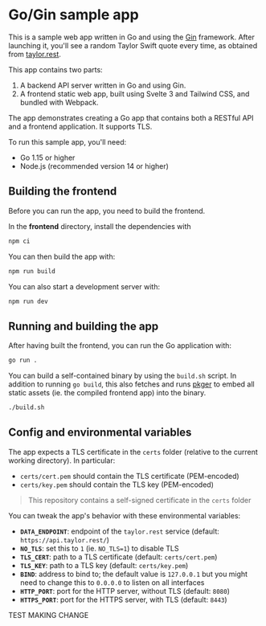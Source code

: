 # Go/Gin sample app

This is a sample web app written in Go and using the [Gin](https://github.com/gin-gonic/gin) framework. After launching it, you'll see a random Taylor Swift quote every time, as obtained from [taylor.rest](https://taylor.rest).

This app contains two parts:

1. A backend API server written in Go and using Gin.
2. A frontend static web app, built using Svelte 3 and Tailwind CSS, and bundled with Webpack.

The app demonstrates creating a Go app that contains both a RESTful API and a frontend application. It supports TLS.

To run this sample app, you'll need:

- Go 1.15 or higher
- Node.js (recommended version 14 or higher)

## Building the frontend

Before you can run the app, you need to build the frontend.

In the **frontend** directory, install the dependencies with

```sh
npm ci
```

You can then build the app with:

```sh
npm run build
```

You can also start a development server with:

```sh
npm run dev
```

## Running and building the app

After having built the frontend, you can run the Go application with:

```sh
go run .
```

You can build a self-contained binary by using the `build.sh` script. In addition to running `go build`, this also fetches and runs [pkger](https://github.com/markbates/pkger) to embed all static assets (ie. the compiled frontend app) into the binary.

```sh
./build.sh
```

## Config and environmental variables

The app expects a TLS certificate in the `certs` folder (relative to the current working directory). In particular:

- `certs/cert.pem` should contain the TLS certificate (PEM-encoded)
- `certs/key.pem` should contain the TLS key (PEM-encoded)

> This repository contains a self-signed certificate in the `certs` folder

You can tweak the app's behavior with these environmental variables:

- **`DATA_ENDPOINT`**: endpoint of the `taylor.rest` service (default: `https://api.taylor.rest/`)
- **`NO_TLS`**: set this to `1` (ie. `NO_TLS=1`) to disable TLS
- **`TLS_CERT`**: path to a TLS certificate (default: `certs/cert.pem`)
- **`TLS_KEY`**: path to a TLS key (default: `certs/key.pem`)
- **`BIND`**: address to bind to; the default value is `127.0.0.1` but you might need to change this to `0.0.0.0` to listen on all interfaces
- **`HTTP_PORT`**: port for the HTTP server, without TLS (default: `8080`)
- **`HTTPS_PORT`**: port for the HTTPS server, with TLS (default: `8443`)

TEST MAKING CHANGE
